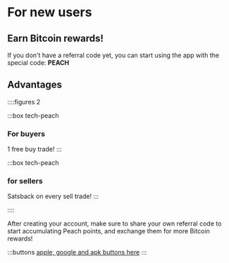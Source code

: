 # For new users
## Earn Bitcoin rewards!

If you don't have a referral code yet, you can start using the app with the special code: **PEACH**

## Advantages
::::figures 2

:::box tech-peach
### For buyers
1 free buy trade!
:::

:::box tech-peach
### for sellers
Satsback on every sell trade!
:::

::::

After creating your account, make sure to share your own referral code to start accumulating Peach points, and exchange them for more Bitcoin rewards!

:::buttons
[apple, google and apk buttons here]()
:::
